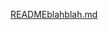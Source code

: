 [READMEblahblah.md](https://github.com/oxa111/Cybersecurity-Portfolio/files/7450438/READMEblahblah.md)
